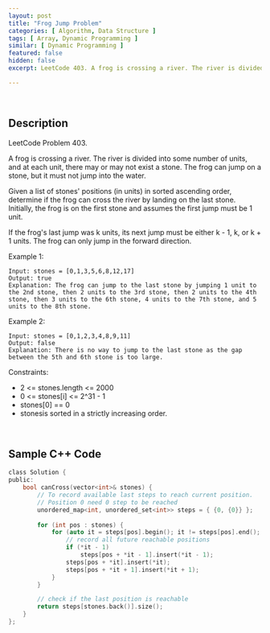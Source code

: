 ```yaml
---
layout: post
title: "Frog Jump Problem"
categories: [ Algorithm, Data Structure ]
tags: [ Array, Dynamic Programming ]
similar: [ Dynamic Programming ]
featured: false
hidden: false
excerpt: LeetCode 403. A frog is crossing a river. The river is divided into some number of units, and at each unit, there may or may not exist a stone. The frog can jump on a stone, but it must not jump into the water.

---
```


<br />

## Description

LeetCode Problem 403.

A frog is crossing a river. The river is divided into some number of units, and at each unit, there may or may not exist a stone. The frog can jump on a stone, but it must not jump into the water.

Given a list of stones' positions (in units) in sorted ascending order, determine if the frog can cross the river by landing on the last stone. Initially, the frog is on the first stone and assumes the first jump must be 1 unit.

If the frog's last jump was k units, its next jump must be either k - 1, k, or k + 1 units. The frog can only jump in the forward direction.

Example 1:
```
Input: stones = [0,1,3,5,6,8,12,17]
Output: true
Explanation: The frog can jump to the last stone by jumping 1 unit to the 2nd stone, then 2 units to the 3rd stone, then 2 units to the 4th stone, then 3 units to the 6th stone, 4 units to the 7th stone, and 5 units to the 8th stone.
```

Example 2:
```
Input: stones = [0,1,2,3,4,8,9,11]
Output: false
Explanation: There is no way to jump to the last stone as the gap between the 5th and 6th stone is too large.
```

Constraints:
* 2 <= stones.length <= 2000
* 0 <= stones[i] <= 2^31 - 1
* stones[0] == 0
* stonesis sorted in a strictly increasing order.

<br />

## Sample C++ Code


```c
class Solution {
public:
    bool canCross(vector<int>& stones) {
        // To record available last steps to reach current position. 
        // Position 0 need 0 step to be reached
        unordered_map<int, unordered_set<int>> steps = { {0, {0}} };  
        
        for (int pos : stones) {
            for (auto it = steps[pos].begin(); it != steps[pos].end(); it++) {  
            	// record all future reachable positions
                if (*it - 1) 
                	steps[pos + *it - 1].insert(*it - 1); 
                steps[pos + *it].insert(*it);
                steps[pos + *it + 1].insert(*it + 1);
            }
        }

        // check if the last position is reachable
        return steps[stones.back()].size();                                     
    }
};
```


